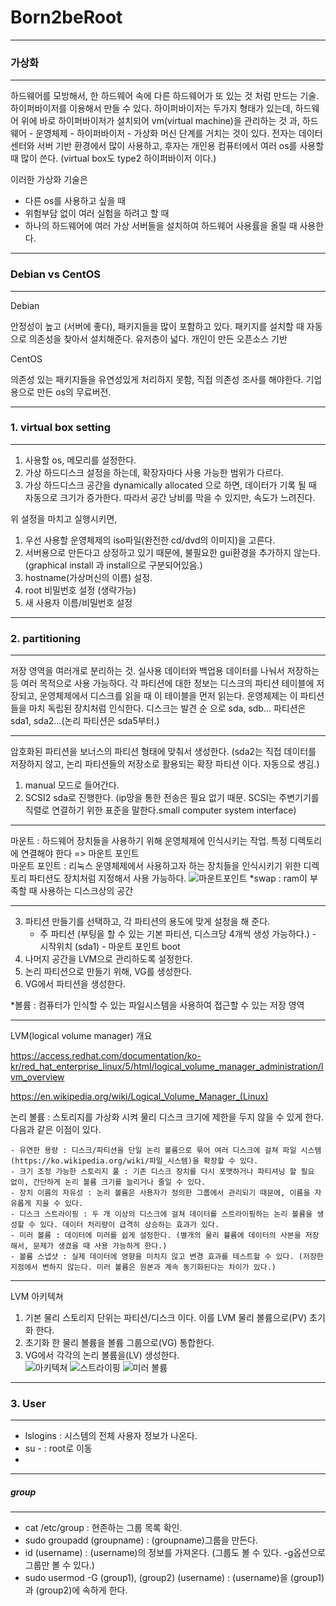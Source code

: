 # Born2beRoot

---
### 가상화
---
하드웨어를 모방해서, 한 하드웨어 속에 다른 하드웨어가 또 있는 것 처럼 만드는 기술.
하이퍼바이저를 이용해서 만들 수 있다.
하이퍼바이저는 두가지 형태가 있는데, 하드웨어 위에 바로 하이퍼바이저가 설치되어 vm(virtual machine)을 관리하는 것 과, 하드웨어 - 운영체제 - 하이퍼바이저 - 가상화 머신 단계를 거치는 것이 있다.
전자는 데이터센터와 서버 기반 환경에서 많이 사용하고, 후자는 개인용 컴퓨터에서 여러 os를 사용할 때 많이 쓴다. (virtual box도 type2 하이퍼바이저 이다.)



이러한 가상화 기술은
- 다른 os를 사용하고 싶을 때
- 위험부담 없이 여러 실험을 하려고 할 때
- 하나의 하드웨어에 여러 가상 서버들을 설치하여 하드웨어 사용률을 올릴 때
사용한다.

---
### Debian vs CentOS
---
Debian

안정성이 높고 (서버에 좋다), 패키지들을 많이 포함하고 있다. 패키지를 설치할 때 자동으로 의존성을 찾아서 설치해준다. 유저층이 넓다. 개인이 만든 오픈소스 기반

CentOS

의존성 있는 패키지들을 유연성있게 처리하지 못함, 직접 의존성 조사를 해야한다. 기업용으로 만든 os의 무료버전.

---
### 1. virtual box setting
---
1. 사용할 os, 메모리를 설정한다.
2. 가상 하드디스크 설정을 하는데, 확장자마다 사용 가능한 범위가 다르다.
3. 가상 하드디스크 공간을 dynamically allocated 으로 하면, 데이터가 기록 될 때 자동으로 크기가 증가한다. 따라서 공간 낭비를 막을 수 있지만, 속도가 느려진다.

위 설정을 마치고 실행시키면,
1. 우선 사용할 운영체제의 iso파일(완전한 cd/dvd의 이미지)을 고른다.
2. 서버용으로 만든다고 상정하고 있기 때문에, 불필요한 gui환경을 추가하지 않는다. (graphical install 과 install으로 구분되어있음.)
3. hostname(가상머신의 이름) 설정.
4. root 비밀번호 설정 (생략가능)
5. 새 사용자 이름/비밀번호 설정

---
### 2. partitioning
---
저장 영역을 여러개로 분리하는 것. 실사용 데이터와 백업용 데이터를 나눠서 저장하는 등 여러 목적으로 사용 가능하다.
각 파티션에 대한 정보는 디스크의 파티션 테이블에 저장되고, 운영체제에서 디스크를 읽을 때 이 테이블을 먼저 읽는다.
운영체제는 이 파티션들을 마치 독립된 장치처럼 인식한다.
디스크는 발견 순 으로 sda, sdb...
파티션은 sda1, sda2...(논리 파티션은 sda5부터.)


---
암호화된 파티션을 보너스의 파티션 형태에 맞춰서 생성한다. (sda2는 직접 데이터를 저장하지 않고, 논리 파티션들의 저장소로 활용되는 확장 파티션 이다. 자동으로 생김.)
1. manual 모드로 들어간다.
2. SCSI2 sda로 진행한다. (ip망을 통한 전송은 필요 없기 때문. SCSI는 주변기기를 직렬로 연결하기 위한 표준을 말한다.small computer system interface)

---
마운트 : 하드웨어 장치들을 사용하기 위해 운영체제에 인식시키는 작업. 특정 디렉토리에 연결해야 한다 => 마운트 포인트<br/>
마운트 포인트 : 리눅스 운영체제에서 사용하고자 하는 장치들을 인식시키기 위한 디렉토리
             파티션도 장치처럼 지정해서 사용 가능하다.
![마운트포인트](./img/mountpoint.png)
*swap : ram이 부족할 때 사용하는 디스크상의 공간

---
3. 파티션 만들기를 선택하고, 각 파티션의 용도에 맞게 설정을 해 준다.
    - 주 파티션 (부팅을 할 수 있는 기본 파티션, 디스크당 4개씩 생성 가능하다.) - 시작위치 (sda1) - 마운트 포인트 boot
4. 나머지 공간을 LVM으로 관리하도록 설정한다.
5. 논리 파티션으로 만들기 위해, VG를 생성한다.
6. VG에서 파티션을 생성한다.

*볼륨 : 컴퓨터가 인식할 수 있는 파일시스템을 사용하여 접근할 수 있는 저장 영역

---
LVM(logical volume manager) 개요

https://access.redhat.com/documentation/ko-kr/red_hat_enterprise_linux/5/html/logical_volume_manager_administration/lvm_overview

https://en.wikipedia.org/wiki/Logical_Volume_Manager_(Linux)

논리 볼륨 : 스토리지를 가상화 시켜 물리 디스크 크기에 제한을 두지 않을 수 있게 한다. 다음과 같은 이점이 있다.

    - 유연한 용량 : 디스크/파티션을 단일 논리 볼륨으로 묶어 여러 디스크에 걸쳐 파일 시스템 (https://ko.wikipedia.org/wiki/파일_시스템)을 확장할 수 있다.
    - 크기 조정 가능한 스토리지 풀 : 기존 디스크 장치를 다시 포맷하거나 파티셔닝 할 필요 없이, 간단하게 논리 볼륨 크기를 늘리거나 줄일 수 있다.
    - 장치 이름의 자유성 : 논리 볼륨은 사용자가 정의한 그룹에서 관리되기 때문에, 이름을 자유롭게 지을 수 있다.
    - 디스크 스트라이핑 : 두 개 이상의 디스크에 걸쳐 데이터를 스트라이핑하는 논리 볼륨을 생성할 수 있다. 데이터 처리량이 급격히 상승하는 효과가 있다.
    - 미러 볼륨 : 데이터에 미러를 쉽게 설정한다. (별개의 물리 뷸륨에 데이터의 사본을 저장해서, 문제가 생겼을 때 사용 가능하게 한다.)
    - 볼륨 스냅샷 : 실제 데이터에 영향을 미치지 않고 변경 효과를 테스트할 수 있다. (저장한 지점에서 변하지 않는다. 미러 볼륨은 원본과 계속 동기화된다는 차이가 있다.)

---
LVM 아키텍쳐

1. 기본 물리 스토리지 단위는 파티션/디스크 이다. 이를 LVM 물리 볼륨으로(PV) 초기화 한다.
2. 초기화 한 물리 볼륨을 볼륨 그룹으로(VG) 통합한다.
3. VG에서 각각의 논리 볼륨을(LV) 생성한다.<br/>
![아키텍쳐](./img/basic-lvm-volume.png)
![스트라이핑](./img/stripedvol.png)
![미러 볼륨](./img/mirrored_vol.png)

---
### 3. User
---
- lslogins : 시스템의 전체 사용자 정보가 나온다.
- su - : root로 이동
- 
---
##### group
---
- cat /etc/group : 현존하는 그룹 목록 확인.
- sudo groupadd (groupname) : (groupname)그룹을 만든다.
- id (username) : (username)의 정보를 가져온다. (그룹도 볼 수 있다. -g옵션으로 그룹만 볼 수 있다.)
- sudo usermod -G (group1), (group2) (username) : (username)을 (group1)과 (group2)에 속하게 한다.
